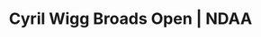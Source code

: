 ---
layout: match
title: Cyril Wigg Broads Open | NDAA
keywords: NDAA, norwich & district anglers, norwich and district angling, norwich & district, matches, fishing match, match list, match calendar, match listing, cyril wigg memorial, broads open, ndaa broads open
sections:
  - title: Match Information
    hash: match-info
    css-class: match-info
    paragraphs:
      - hdr:
        img:
        sentences:
          - txt: Tickets available at [tackle shops](/index.html#Stockists) or email [bookings@ndaa.org.uk](mailto:bookings@ndaa.org.uk)
          - txt: Please bring boots/waders and platform as some pegs in the ronds will be underwater during high tide.
          - txt: Optional pools and payout
          - ulist-items:
            - item: Match pool, pays 1-5 in Match, £10
            - item: Zone pool, pays 1-3 in each Zone, £5
            - item: Section pool, pays section winner, £5
          - txt: No default payouts.
          - txt: <strong>Please note that Pike, Zander & Trout do not count.</strong>
          - txt: Please complete Ticket and have correct pools money BEFORE you draw.
          - txt: Thank you for your support, <br>Tony
          - txt: Tony Gibbons, <br>NDAA Secretary
#   - title: Match Result
#     hash: match-result
#     paragraphs:
#       - hdr:
#         img:
#         sentences:
#           - txt: Day 3 top five weights shown above.
#           - txt: Three Rivers Festival decided by sections points (then accumulated weight).
#           - txt: Positions after Day 3 shown below.
#   - title: 
#     hash:
#     css-class: table-container
#     paragraphs:
#       - result-file: bf-d2
---